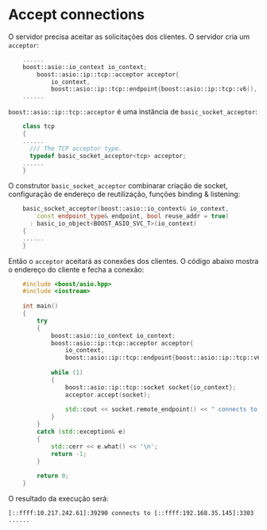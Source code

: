 # Accept connections

O servidor precisa aceitar as solicitações dos clientes. O servidor cria um `acceptor`:  

```cpp
	......
	boost::asio::io_context io_context;
        boost::asio::ip::tcp::acceptor acceptor{
            io_context,
            boost::asio::ip::tcp::endpoint{boost::asio::ip::tcp::v6(), 3303}};
	......
```
`boost::asio::ip::tcp::acceptor` é uma instância de `basic_socket_acceptor`:  

```cpp
	class tcp
	{
	......
	  /// The TCP acceptor type.
	  typedef basic_socket_acceptor<tcp> acceptor;
	......
	}
```

O construtor `basic_socket_acceptor` combinarar criação de socket, configuração de endereço de reutilização, funções binding & listening:

```cpp
	basic_socket_acceptor(boost::asio::io_context& io_context,
	    const endpoint_type& endpoint, bool reuse_addr = true)
	  : basic_io_object<BOOST_ASIO_SVC_T>(io_context)
	{
	......
	}
```

Então o `acceptor` aceitará as conexões dos clientes. O código abaixo mostra o endereço do cliente e fecha a conexão:

```cpp
	#include <boost/asio.hpp>
	#include <iostream>
	
	int main()
	{
	    try
	    {
	        boost::asio::io_context io_context;
	        boost::asio::ip::tcp::acceptor acceptor{
	            io_context,
	            boost::asio::ip::tcp::endpoint{boost::asio::ip::tcp::v6(), 3303}};
	
	        while (1)
	        {
	            boost::asio::ip::tcp::socket socket{io_context};
	            acceptor.accept(socket);
	
	            std::cout << socket.remote_endpoint() << " connects to " << socket.local_endpoint() << '\n';
	        }
	    }
	    catch (std::exception& e)
	    {
	        std::cerr << e.what() << '\n';
	        return -1;
	    }
	
	    return 0;
	}
```

O resultado da execução será:  

	[::ffff:10.217.242.61]:39290 connects to [::ffff:192.168.35.145]:3303
	......
